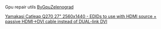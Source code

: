 Gpu repair utils [ByGpuZelenograd](https://github.com/GpuZelenograd/ByGpuZelenograd/blob/main/ByGpuZelenograd.md)

[Yamakasi Catleap Q270 27" 2560x1440 -  EDIDs to use with HDMI source + passive HDMI->DVI cable instead of DUAL-link DVI](displays/EDIDModToFixDualLink/README.md)
